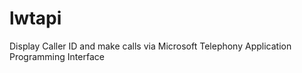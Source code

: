 # lwtapi
Display Caller ID and make calls via Microsoft Telephony Application Programming Interface
